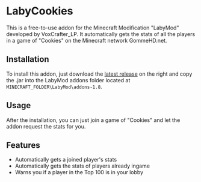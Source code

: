# LabyCookies
This is a free-to-use addon for the Minecraft Modification "LabyMod" developed by VoxCrafter_LP. It automatically gets the stats of all the players
in a game of "Cookies" on the Minecraft network GommeHD.net.

## Installation
To install this addon, just download the [latest release](https://github.com/VoxCrafterLP/LabyCookies/releases) on the right and copy the .jar into the LabyMod addons folder located at `MINECRAFT_FOLDER\LabyMod\addons-1.8`.

## Usage
After the installation, you can just join a game of "Cookies" and let the addon request the stats for you.

## Features
- Automatically gets a joined player's stats
- Automatically gets the stats of players already ingame
- Warns you if a player in the Top 100 is in your lobby